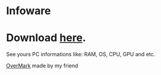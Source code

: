 # Infoware
# Download [here](https://github.com/OhRetro/Infoware/releases).
See yours PC informations like: RAM, OS, CPU, GPU and etc.

[OverMark](https://github.com/RabbitDucker/OverMark) made by my friend

